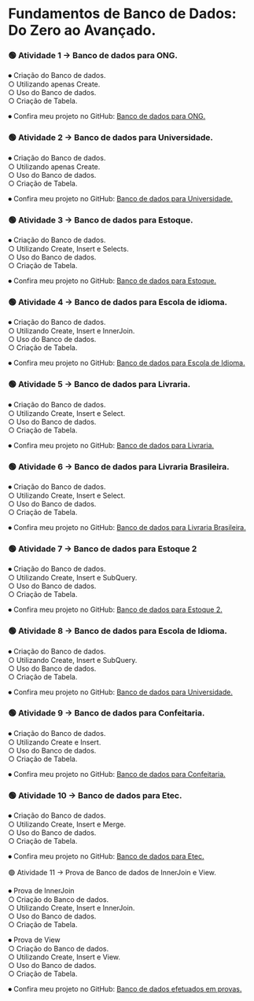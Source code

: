 # Fundamentos de Banco de Dados: Do Zero ao Avançado.

### 🟢 Atividade 1 → Banco de dados para ONG.

⏺︎ Criação do Banco de dados.<br>
  ○ Utilizando apenas Create.<br>
  ○ Uso do Banco de dados.<br>
  ○ Criação de Tabela.<br>

⏺︎ Confira meu projeto no GitHub: [Banco de dados para ONG.](https://github.com/VictorVolpi/BD2/blob/main/Atividade%20-%201/Atividade%201.sql)<br>

### 🟢 Atividade 2 → Banco de dados para Universidade.

⏺︎ Criação do Banco de dados.<br>
  ○ Utilizando apenas Create.<br>
  ○ Uso do Banco de dados.<br>
  ○ Criação de Tabela.<br>

⏺︎ Confira meu projeto no GitHub: [Banco de dados para Universidade.](https://github.com/VictorVolpi/BD2/blob/main/Atividade%20-%202/Atividade%20-%202.sql)<br>

### 🟢 Atividade 3 → Banco de dados para Estoque.

⏺︎ Criação do Banco de dados.<br>
  ○ Utilizando Create, Insert e Selects.<br>
  ○ Uso do Banco de dados.<br>
  ○ Criação de Tabela.<br>

⏺︎ Confira meu projeto no GitHub: [Banco de dados para Estoque.](https://github.com/VictorVolpi/BD2/tree/main/Atividade%20-%203)<br>

### 🟢 Atividade 4 → Banco de dados para Escola de idioma.

⏺︎ Criação do Banco de dados.<br>
  ○ Utilizando Create, Insert e InnerJoin.<br>
  ○ Uso do Banco de dados.<br>
  ○ Criação de Tabela.<br>

⏺︎ Confira meu projeto no GitHub: [Banco de dados para Escola de Idioma.](https://github.com/VictorVolpi/BD2/tree/main/Atividade%20-%204)<br>

### 🟢 Atividade 5 → Banco de dados para Livraria.

⏺︎ Criação do Banco de dados.<br>
  ○ Utilizando Create, Insert e Select.<br>
  ○ Uso do Banco de dados.<br>
  ○ Criação de Tabela.<br>

⏺︎ Confira meu projeto no GitHub: [Banco de dados para Livraria.](https://github.com/VictorVolpi/BD2/tree/main/Atividade%20-%205)<br>

### 🟢 Atividade 6 → Banco de dados para Livraria Brasileira.

⏺︎ Criação do Banco de dados.<br>
   ○ Utilizando Create, Insert e Select.<br>
  ○ Uso do Banco de dados.<br>
  ○ Criação de Tabela.<br>

⏺︎ Confira meu projeto no GitHub: [Banco de dados para Livraria Brasileira.](https://github.com/VictorVolpi/BD2/tree/main/Atividade%20-%206)<br>

### 🟢 Atividade 7 → Banco de dados para Estoque 2 

⏺︎ Criação do Banco de dados.<br>
  ○ Utilizando Create, Insert e SubQuery.<br>
  ○ Uso do Banco de dados.<br>
  ○ Criação de Tabela.<br>

⏺︎ Confira meu projeto no GitHub: [Banco de dados para Estoque 2.](https://github.com/VictorVolpi/BD2/tree/main/Atividade%20-%207)<br>

### 🟢 Atividade 8 → Banco de dados para Escola de Idioma.

⏺︎ Criação do Banco de dados.<br>
  ○ Utilizando Create, Insert e SubQuery.<br>
  ○ Uso do Banco de dados.<br>
  ○ Criação de Tabela.<br>

⏺︎ Confira meu projeto no GitHub: [Banco de dados para Universidade.](https://github.com/VictorVolpi/BD2/tree/main/Atividade%20-%208)<br>


### 🟢 Atividade 9 → Banco de dados para Confeitaria.

⏺︎ Criação do Banco de dados.<br>
  ○ Utilizando Create e Insert.<br>
  ○ Uso do Banco de dados.<br>
  ○ Criação de Tabela.<br>

⏺︎ Confira meu projeto no GitHub: [Banco de dados para Confeitaria.](https://github.com/VictorVolpi/BD2/tree/main/Atividade%20-%209)<br>

### 🟢 Atividade 10 → Banco de dados para Etec.

⏺︎ Criação do Banco de dados.<br>
  ○ Utilizando Create, Insert e Merge.<br>
  ○ Uso do Banco de dados.<br>
  ○ Criação de Tabela.<br>

⏺︎ Confira meu projeto no GitHub: [Banco de dados para Etec.](https://github.com/VictorVolpi/BD2/tree/main/Atividade%20-%2010)<br>

🟢 Atividade 11 → Prova de Banco de dados de InnerJoin e View.

⏺︎ Prova de InnerJoin<br>
  ○  Criação do Banco de dados.<br>
  ○ Utilizando Create, Insert e InnerJoin.<br> 
  ○ Uso do Banco de dados.<br>
  ○ Criação de Tabela.<br>
        
⏺︎ Prova de View<br>
   ○ Criação do Banco de dados.<br>
   ○ Utilizando Create, Insert e View.<br>
   ○ Uso do Banco de dados.<br>
   ○ Criação de Tabela.<br>

⏺︎ Confira meu projeto no GitHub: [Banco de dados efetuados em provas.](https://github.com/VictorVolpi/BD2/tree/main/PROVA)<br>



